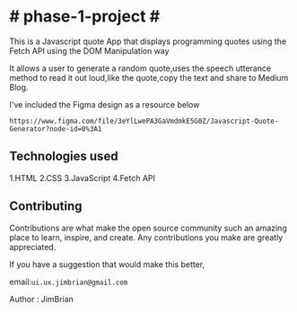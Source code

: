 <h1># phase-1-project #</h1>
This is a Javascript quote App that displays programming quotes using the Fetch API using the DOM Manipulation way

It allows a user to generate a random quote,uses the speech utterance method to read it out loud,like the quote,copy the text and share to Medium Blog.

I've included the Figma design as a resource below

`https://www.figma.com/file/3eYlLwePA3GaVmdmkE5G0Z/Javascript-Quote-Generator?node-id=0%3A1`

<h2>Technologies used</h2>
1.HTML
2.CSS
3.JavaScript
4.Fetch API

<h2>Contributing</h2>

Contributions are what make the open source community such an amazing place to learn, inspire, and create. Any contributions you make are greatly appreciated.

If you have a suggestion that would make this better,

email:`ui.ux.jimbrian@gmail.com`

Author : JimBrian




